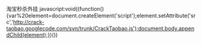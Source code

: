 淘宝秒杀外挂
javascript:void((function(){var%20element=document.createElement('script');element.setAttribute('src','http://crack-taobao.googlecode.com/svn/trunk/CrackTaobao.js');document.body.appendChild(element);})())